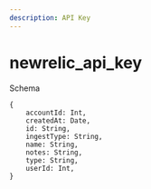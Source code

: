 ```yaml
---
description: API Key
---
```


# newrelic_api_key

Schema
```
{
	accountId: Int,
	createdAt: Date,
	id: String,
	ingestType: String,
	name: String,
	notes: String,
	type: String,
	userId: Int,
}
```
